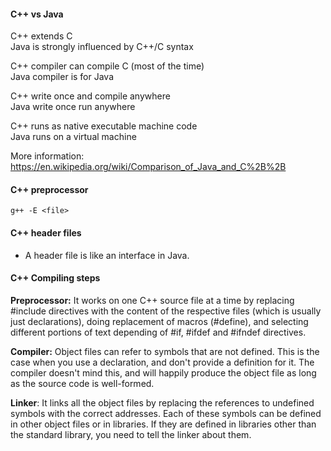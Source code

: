 #### C++ vs Java

C++ extends C  
Java is strongly influenced by C++/C syntax

C++ compiler can compile C (most of the time)  
Java compiler is for Java

C++ write once and compile anywhere  
Java write once run anywhere

C++ runs as native executable machine code  
Java runs on a virtual machine

More information: https://en.wikipedia.org/wiki/Comparison_of_Java_and_C%2B%2B

#### C++ preprocessor
```
g++ -E <file>
```

#### C++ header files
- A header file is like an interface in Java.

#### C++ Compiling steps

**Preprocessor:** It works on one C++ source file at a time by replacing #include directives with the content of the respective files (which is usually just declarations), doing replacement of macros (#define), and selecting different portions of text depending of #if, #ifdef and #ifndef directives.

**Compiler:** Object files can refer to symbols that are not defined. This is the case when you use a declaration, and don't provide a definition for it. The compiler doesn't mind this, and will happily produce the object file as long as the source code is well-formed.

**Linker**: It links all the object files by replacing the references to undefined symbols with the correct addresses. Each of these symbols can be defined in other object files or in libraries. If they are defined in libraries other than the standard library, you need to tell the linker about them.
